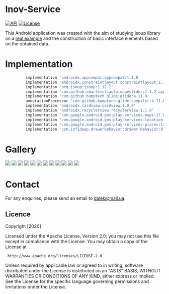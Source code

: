# Inov-Service
[![API](https://img.shields.io/badge/API-23%2B-brightgreen.svg?style=flat)](https://android-arsenal.com/api?level=23)
[![License](https://img.shields.io/badge/License-Apache%202.0-blue.svg)](https://opensource.org/licenses/Apache-2.0)

This Android application was created with the aim of studying jsoup library on a [real example]( https://inov.com.ua/) and the construction of basic interface elements based on the obtained data.
# Implementation
```groovy
         implementation 'androidx.appcompat:appcompat:1.1.0'
         implementation 'androidx.constraintlayout:constraintlayout:1.1.3'
         implementation 'org.jsoup:jsoup:1.12.2'
         implementation 'com.github.smarteist:autoimageslider:1.3.2-appcompat'
         implementation 'com.github.bumptech.glide:glide:4.11.0'
         annotationProcessor 'com.github.bumptech.glide:compiler:4.11.0'
         implementation 'androidx.cardview:cardview:1.0.0'
         implementation 'androidx.recyclerview:recyclerview:1.1.0'
         implementation 'com.google.android.gms:play-services-maps:17.0.0'
         implementation "com.google.android.gms:play-services-location:17.0.0"
         implementation "com.google.android.gms:play-services-places:17.0.0"
         implementation 'com.infideap.drawerbehavior:drawer-behavior:0.2.2'
```

# Gallery
![](https://github.com/KovalenkoILja/Inov-Service/blob/master/screenshots/main.gif)
![](https://github.com/KovalenkoILja/Inov-Service/blob/master/screenshots/main_screen.png)
![](https://github.com/KovalenkoILja/Inov-Service/blob/master/screenshots/nav_bar.png)
![](https://github.com/KovalenkoILja/Inov-Service/blob/master/screenshots/product_1.gif)
![](https://github.com/KovalenkoILja/Inov-Service/blob/master/screenshots/product_2.gif)
![](https://github.com/KovalenkoILja/Inov-Service/blob/master/screenshots/services_all.gif)
![](https://github.com/KovalenkoILja/Inov-Service/blob/master/screenshots/services.gif)
![](https://github.com/KovalenkoILja/Inov-Service/blob/master/screenshots/news_all.png)
![](https://github.com/KovalenkoILja/Inov-Service/blob/master/screenshots/single_news.gif)
![](https://github.com/KovalenkoILja/Inov-Service/blob/master/screenshots/single_price_list.gif)
![](https://github.com/KovalenkoILja/Inov-Service/blob/master/screenshots/single_service.gif)
![](https://github.com/KovalenkoILja/Inov-Service/blob/master/screenshots/about_company.png)

# Contact
For any enquiries, please send an email to dalek@mail.ua.

## Licence

Copyright [2020]

   Licensed under the Apache License, Version 2.0;
   you may not use this file except in compliance with the License.
   You may obtain a copy of the License at

     http://www.apache.org/licenses/LICENSE-2.0

   Unless required by applicable law or agreed to in writing, software
   distributed under the License is distributed on an "AS IS" BASIS,
   WITHOUT WARRANTIES OR CONDITIONS OF ANY KIND, either express or implied.
   See the License for the specific language governing permissions and
   limitations under the License.
